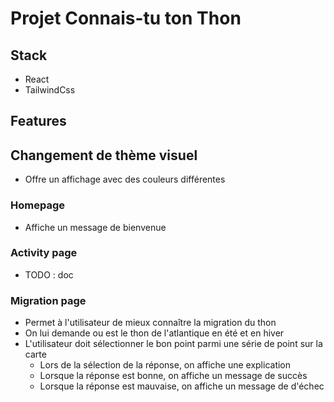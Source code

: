 # Projet Connais-tu ton Thon

## Stack
- React
- TailwindCss

## Features
## Changement de thème visuel
- Offre un affichage avec des couleurs différentes

### Homepage
- Affiche un message de bienvenue

### Activity page
- TODO : doc

### Migration page
- Permet à l'utilisateur de mieux connaître la migration du thon
- On lui demande ou est le thon de l'atlantique en été et en hiver
- L'utilisateur doit sélectionner le bon point parmi une série de point sur la carte
  - Lors de la sélection de la réponse, on affiche une explication
  - Lorsque la réponse est bonne, on affiche un message de succès
  - Lorsque la réponse est mauvaise, on affiche un message de d'échec